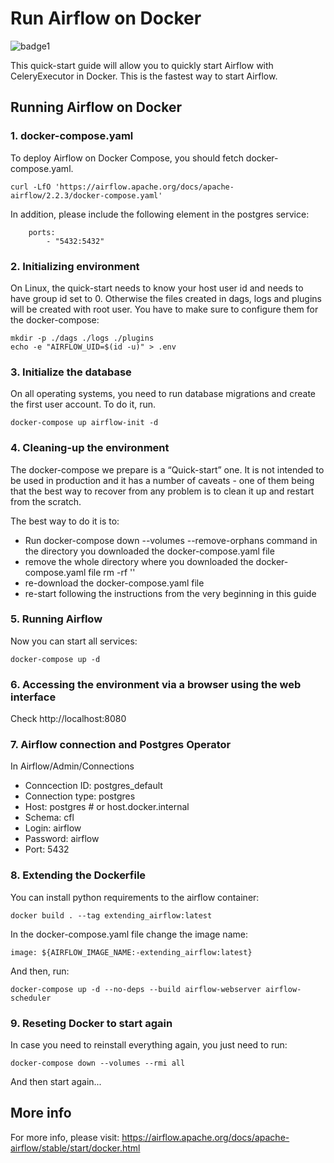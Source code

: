 # Run Airflow on Docker

![badge1](https://img.shields.io/badge/language-Python-01B0F0.svg)

This quick-start guide will allow you to quickly start Airflow with CeleryExecutor in Docker. This is the fastest way to start Airflow.

## Running Airflow on Docker

### 1. docker-compose.yaml

To deploy Airflow on Docker Compose, you should fetch docker-compose.yaml.

```
curl -LfO 'https://airflow.apache.org/docs/apache-airflow/2.2.3/docker-compose.yaml'
```

In addition, please include the following element in the postgres service:

```
    ports:
        - "5432:5432"
```

### 2. Initializing environment

On Linux, the quick-start needs to know your host user id and needs to have group id set to 0. Otherwise the files created in dags, logs and plugins will be created with root user. You have to make sure to configure them for the docker-compose:

```
mkdir -p ./dags ./logs ./plugins
echo -e "AIRFLOW_UID=$(id -u)" > .env
```

### 3. Initialize the database

On all operating systems, you need to run database migrations and create the first user account. To do it, run.

```
docker-compose up airflow-init -d
```

### 4. Cleaning-up the environment

The docker-compose we prepare is a “Quick-start” one. It is not intended to be used in production and it has a number of caveats - one of them being that the best way to recover from any problem is to clean it up and restart from the scratch.

The best way to do it is to:

- Run docker-compose down --volumes --remove-orphans command in the directory you downloaded the docker-compose.yaml file
- remove the whole directory where you downloaded the docker-compose.yaml file rm -rf '<DIRECTORY>'
- re-download the docker-compose.yaml file
- re-start following the instructions from the very beginning in this guide

### 5. Running Airflow

Now you can start all services:

```
docker-compose up -d
```

### 6. Accessing the environment via a browser using the web interface

Check http://localhost:8080

### 7. Airflow connection and Postgres Operator

In Airflow/Admin/Connections

- Conncection ID: postgres_default
- Connection type: postgres
- Host: postgres # or host.docker.internal
- Schema: cfl
- Login: airflow
- Password: airflow
- Port: 5432

### 8. Extending the Dockerfile

You can install python requirements to the airflow container:

```
docker build . --tag extending_airflow:latest
```

In the docker-compose.yaml file change the image name:

```
image: ${AIRFLOW_IMAGE_NAME:-extending_airflow:latest}
```

And then, run:

```
docker-compose up -d --no-deps --build airflow-webserver airflow-scheduler
```

### 9. Reseting Docker to start again

In case you need to reinstall everything again, you just need to run:

```
docker-compose down --volumes --rmi all
```

And then start again...

## More info

For more info, please visit:
https://airflow.apache.org/docs/apache-airflow/stable/start/docker.html
